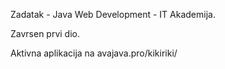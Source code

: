 Zadatak - Java Web Development - IT Akademija. 

Zavrsen prvi dio.

Aktivna aplikacija na avajava.pro/kikiriki/
